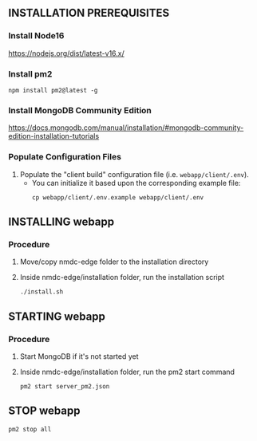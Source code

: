 ## INSTALLATION PREREQUISITES

### Install Node16
https://nodejs.org/dist/latest-v16.x/

### Install pm2
`npm install pm2@latest -g`

### Install MongoDB Community Edition
https://docs.mongodb.com/manual/installation/#mongodb-community-edition-installation-tutorials

### Populate Configuration Files

1. Populate the "client build" configuration file (i.e. `webapp/client/.env`).
   - You can initialize it based upon the corresponding example file:
     ```shell
     cp webapp/client/.env.example webapp/client/.env
     ```

## INSTALLING webapp

### Procedure

1. Move/copy nmdc-edge folder to the installation directory

2. Inside nmdc-edge/installation folder, run the installation script 

    `./install.sh`

## STARTING webapp

### Procedure

1. Start MongoDB if it's not started yet

2. Inside nmdc-edge/installation folder, run the pm2 start command 

    `pm2 start server_pm2.json`
    
## STOP webapp
`pm2 stop all`

